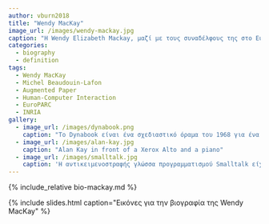 ```yaml
---
author: vburn2018
title: "Wendy MacKay"
image_url: /images/wendy-mackay.jpg
caption: "Η Wendy Elizabeth Mackay, μαζί με τους συναδέλφους της στο EuroPARC της Xerox, ξεκίνησε την περιοχή του διάχυτου υπολογισμού, εισήγαγε την έννοια των επαυξημένων διεπαφών χαρτιού και ερεύνησε την ενσωμάτωση του χαρτιού στις online πολυμεσικές πληροφορίες."
categories:
  - biography
  - definition
tags:
  - Wendy MacKay
  - Michel Beaudouin-Lafon
  - Augmented Paper
  - Human-Computer Interaction
  - EuroPARC
  - INRIA
gallery:
  - image_url: /images/dynabook.png
    caption: "Το Dynabook είναι ένα σχεδιαστικό όραμα του 1968 για ένα φορητό υπολογιστή τύπου τάμπλετ από τον Alan Kay που απευθύνεται σε παιδιά και μπορεί να προγραμματιστεί με στόχο την προσωπική έκφραση και την επεξεργασία της πληροφορίας"
  - image_url: /images/alan-kay.jpg
    caption: "Alan Kay in front of a Xerox Alto and a piano"
  - image_url: /images/smalltalk.jpg
    caption: 'Η αντικειμενοστραφής γλώσσα προγραμματισμού Smalltalk είχε έμφαση σε οντότητες υψηλού επιπέδου και στην διάδραση με τον χρήστη και έτσι διευκόλυνε την κατασκευή και τις δοκιμές του λογισμικού που τελικά οδήγησε στους πρώτους επιτυχημένους εμπορικά επιτραπέζιους υπολογιστές'
---
```


{% include_relative bio-mackay.md %}

{% include slides.html caption="Εικόνες για την βιογραφία της Wendy MacKay" %}
